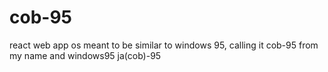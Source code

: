 # cob-95

react web app os meant to be similar to windows 95, calling it cob-95 from my name and windows95 ja(cob)-95
